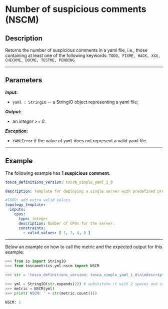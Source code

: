 # Number of suspicious comments (NSCM)

## Description

Returns the number of suspicious comments in a yaml file, i.e., those containing at least one of the following keywords: ```TODO, FIXME, HACK, XXX, CHECKME, DOCME, TESTME, PENDING```

---

## Parameters

**_Input_:**

* ```yaml : StringIO``` -- a StringIO object representing a yaml file;

**_Output_:** 

* an _integer >= 0_.

**_Exception_:**

* ```YAMLError``` if the value of ```yaml``` does not represent a valid yaml file.

---

## Example
The following example has **1 suspicious comment**.

``` yaml
tosca_definitions_version: tosca_simple_yaml_1_0

description: Template for deploying a single server with predefined properties.

#TODO: add extra valid values 
topology_template:
  inputs:
    cpus:
      type: integer
      description: Number of CPUs for the server.
      constraints:
        - valid_values: [ 1, 2, 4, 8 ]
```

---

Below an example on how to call the metric and the expected output for this example:

```python
>>> from io import StringIO
>>> from toscametrics.yml.nscm import NSCM

>>> str = 'tosca_definitions_version: tosca_simple_yaml_1_0\n\ndescription: Template for deploying a single server with predefined properties.\n\n#TODO: add extra valid values \ntopology_template:\n  inputs:\n    cpus:\n      type: integer\n      description: Number of CPUs for the server.\n      constraints:\n        - valid_values: [ 1, 2, 4, 8 ]'

>>> yml = StringIO(str.expands(2)) # substitute \t with 2 spaces and create the StringIO object
>>> metric = NSCM(yml)
>>> print('NSCM: ' + str(metric.count()))

NSCM: 1
```